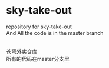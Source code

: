 # sky-take-out
repository for sky-take-out
<br>And All the code is in the master branch

<br>苍穹外卖仓库
<br>所有的代码在master分支里
